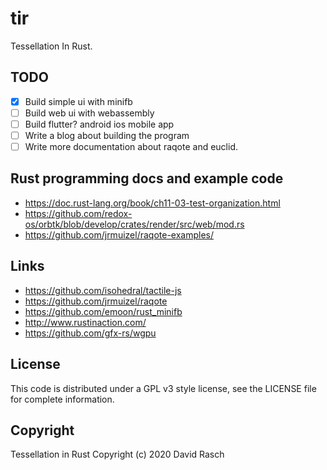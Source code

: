 # tir

Tessellation In Rust.


## TODO

- [x] Build simple ui with minifb
- [ ] Build web ui with webassembly 
- [ ] Build flutter? android ios mobile app
- [ ] Write a blog about building the program
- [ ] Write more documentation about raqote and euclid.

## Rust programming docs and example code

* https://doc.rust-lang.org/book/ch11-03-test-organization.html
* https://github.com/redox-os/orbtk/blob/develop/crates/render/src/web/mod.rs
* https://github.com/jrmuizel/raqote-examples/

## Links

* https://github.com/isohedral/tactile-js
* https://github.com/jrmuizel/raqote
* https://github.com/emoon/rust_minifb
* http://www.rustinaction.com/
* https://github.com/gfx-rs/wgpu

## License

This code is distributed under a GPL v3 style license, see the LICENSE file for complete information.

## Copyright

Tessellation in Rust Copyright (c) 2020 David Rasch
